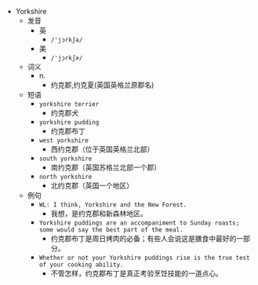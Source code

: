 - Yorkshire
  - 发音
    - 英
      - `/'jɔrkʃə/`
    - 美
      - `/'jɔrkʃɚ/`
  - 词义
    - n.
      - 约克郡,约克夏(英国英格兰原郡名)
  - 短语
    - `yorkshire terrier`
      - 约克郡犬 
    - `yorkshire pudding`
      - 约克郡布丁 
    - `west yorkshire`
      - 西约克郡（位于英国英格兰北部） 
    - `south yorkshire`
      - 南约克郡（英国苏格兰北部一个郡） 
    - `north yorkshire`
      - 北约克郡（英国一个地区） 
  - 例句
    - `WL: I think, Yorkshire and the New Forest.`
      - 我想，是约克郡和新森林地区。
    - `Yorkshire puddings are an accompaniment to Sunday roasts; some would say the best part of the meal.`
      - 约克郡布丁是周日烤肉的必备；有些人会说这是膳食中最好的一部分。
    - `Whether or not your Yorkshire puddings rise is the true test of your cooking ability.`
      - 不管怎样，约克郡布丁是真正考验烹饪技能的一道点心。

